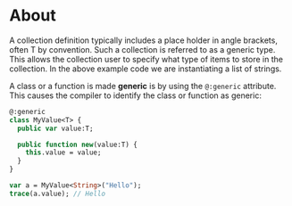 # About

A collection definition typically includes a place holder in angle brackets, often T by convention. Such a collection is referred to as a generic type. This allows the collection user to specify what type of items to store in the collection. In the above example code we are instantiating a list of strings.

A class or a function is made **generic** is by using the `@:generic` attribute. This causes the compiler to identify the class or function as generic:

```haxe
@:generic
class MyValue<T> {
  public var value:T;

  public function new(value:T) {
    this.value = value;
  }
}

var a = MyValue<String>("Hello");
trace(a.value); // Hello
```
